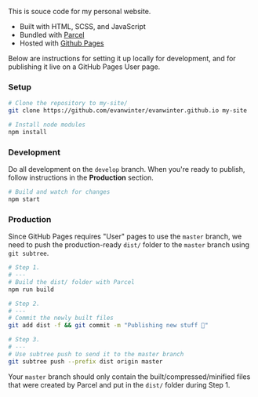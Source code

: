 This is souce code for my personal website. 

* Built with HTML, SCSS, and JavaScript
* Bundled with [Parcel]('https://github.com/parcel-bundler/parcel/')
* Hosted with [Github Pages]('https://pages.github.com/')

Below are instructions for setting it up locally for development, and for publishing it live on a GitHub Pages User page.

### Setup

```bash
# Clone the repository to my-site/
git clone https://github.com/evanwinter/evanwinter.github.io my-site

# Install node modules
npm install
```

### Development

Do all development on the `develop` branch. When you're ready to publish, follow instructions in the **Production** section.

```bash
# Build and watch for changes
npm start
```

### Production

Since GitHub Pages requires "User" pages to use the `master` branch, we need to push the production-ready `dist/` folder to the `master` branch using `git subtree`.

```bash
# Step 1.
# ---
# Build the dist/ folder with Parcel
npm run build

# Step 2.
# ---
# Commit the newly built files
git add dist -f && git commit -m "Publishing new stuff 🤠"

# Step 3.
# ---
# Use subtree push to send it to the master branch
git subtree push --prefix dist origin master
```

Your `master` branch should only contain the built/compressed/minified files that were created by Parcel and put in the `dist/` folder during Step 1.